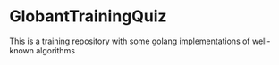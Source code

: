 # GlobantTrainingQuiz

This is a training repository with some golang implementations of well-known algorithms

